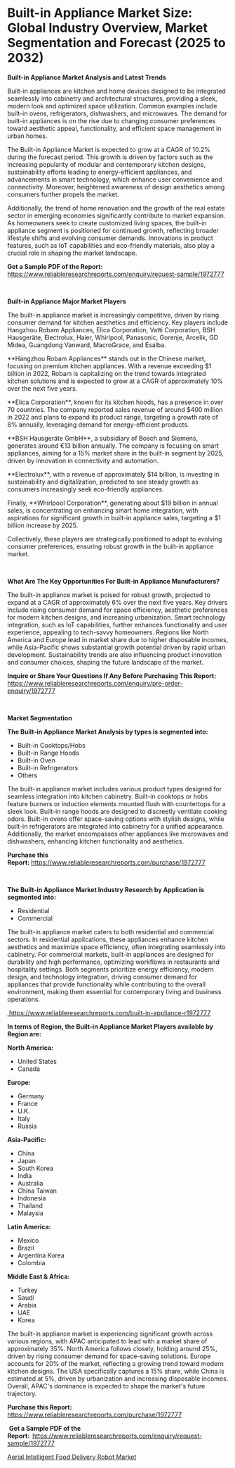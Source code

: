 <p><h1>Built-in Appliance Market Size: Global Industry Overview, Market Segmentation and Forecast (2025 to 2032)</h1></p><p><strong>Built-in Appliance Market Analysis and Latest Trends</strong></p>
<p><p>Built-in appliances are kitchen and home devices designed to be integrated seamlessly into cabinetry and architectural structures, providing a sleek, modern look and optimized space utilization. Common examples include built-in ovens, refrigerators, dishwashers, and microwaves. The demand for built-in appliances is on the rise due to changing consumer preferences toward aesthetic appeal, functionality, and efficient space management in urban homes.</p><p>The Built-in Appliance Market is expected to grow at a CAGR of 10.2% during the forecast period. This growth is driven by factors such as the increasing popularity of modular and contemporary kitchen designs, sustainability efforts leading to energy-efficient appliances, and advancements in smart technology, which enhance user convenience and connectivity. Moreover, heightened awareness of design aesthetics among consumers further propels the market. </p><p>Additionally, the trend of home renovation and the growth of the real estate sector in emerging economies significantly contribute to market expansion. As homeowners seek to create customized living spaces, the built-in appliance segment is positioned for continued growth, reflecting broader lifestyle shifts and evolving consumer demands. Innovations in product features, such as IoT capabilities and eco-friendly materials, also play a crucial role in shaping the market landscape.</p></p>
<p><strong>Get a Sample PDF of the Report:&nbsp;</strong> <a href="https://www.reliableresearchreports.com/enquiry/request-sample/1972777?utm_campaign=3360&utm_medium=2&utm_source=Github&utm_content=ia&utm_term=06042025&utm_id=built-in-appliance">https://www.reliableresearchreports.com/enquiry/request-sample/1972777</a></p>
<p>&nbsp;</p>
<p><strong>Built-in Appliance Major Market Players</strong></p>
<p><p>The built-in appliance market is increasingly competitive, driven by rising consumer demand for kitchen aesthetics and efficiency. Key players include Hangzhou Robam Appliances, Elica Corporation, Vatti Corporation, BSH Hausgeräte, Electrolux, Haier, Whirlpool, Panasonic, Gorenje, Arcelik, GD Midea, Guangdong Vanward, MacroGrace, and Esalba.</p><p>**Hangzhou Robam Appliances** stands out in the Chinese market, focusing on premium kitchen appliances. With a revenue exceeding $1 billion in 2022, Robam is capitalizing on the trend towards integrated kitchen solutions and is expected to grow at a CAGR of approximately 10% over the next five years.</p><p>**Elica Corporation**, known for its kitchen hoods, has a presence in over 70 countries. The company reported sales revenue of around $400 million in 2022 and plans to expand its product range, targeting a growth rate of 8% annually, leveraging demand for energy-efficient products.</p><p>**BSH Hausgeräte GmbH**, a subsidiary of Bosch and Siemens, generates around €13 billion annually. The company is focusing on smart appliances, aiming for a 15% market share in the built-in segment by 2025, driven by innovation in connectivity and automation.</p><p>**Electrolux**, with a revenue of approximately $14 billion, is investing in sustainability and digitalization, predicted to see steady growth as consumers increasingly seek eco-friendly appliances.</p><p>Finally, **Whirlpool Corporation**, generating about $19 billion in annual sales, is concentrating on enhancing smart home integration, with aspirations for significant growth in built-in appliance sales, targeting a $1 billion increase by 2025.</p><p>Collectively, these players are strategically positioned to adapt to evolving consumer preferences, ensuring robust growth in the built-in appliance market.</p></p>
<p>&nbsp;</p>
<p><strong>What Are The Key Opportunities For Built-in Appliance Manufacturers?</strong></p>
<p><p>The built-in appliance market is poised for robust growth, projected to expand at a CAGR of approximately 6% over the next five years. Key drivers include rising consumer demand for space efficiency, aesthetic preferences for modern kitchen designs, and increasing urbanization. Smart technology integration, such as IoT capabilities, further enhances functionality and user experience, appealing to tech-savvy homeowners. Regions like North America and Europe lead in market share due to higher disposable incomes, while Asia-Pacific shows substantial growth potential driven by rapid urban development. Sustainability trends are also influencing product innovation and consumer choices, shaping the future landscape of the market.</p></p>
<p><strong>Inquire or Share Your Questions If Any Before Purchasing This Report:</strong> <a href="https://www.reliableresearchreports.com/enquiry/pre-order-enquiry/1972777?utm_campaign=3360&utm_medium=2&utm_source=Github&utm_content=ia&utm_term=06042025&utm_id=built-in-appliance">https://www.reliableresearchreports.com/enquiry/pre-order-enquiry/1972777</a></p>
<p>&nbsp;</p>
<p><strong>Market Segmentation</strong></p>
<p><strong>The Built-in Appliance Market Analysis by types is segmented into:</strong></p>
<p><ul><li>Built-in Cooktops/Hobs</li><li>Built-in Range Hoods</li><li>Built-in Oven</li><li>Built-in Refrigerators</li><li>Others</li></ul></p>
<p><p>The built-in appliance market includes various product types designed for seamless integration into kitchen cabinetry. Built-in cooktops or hobs feature burners or induction elements mounted flush with countertops for a sleek look. Built-in range hoods are designed to discreetly ventilate cooking odors. Built-in ovens offer space-saving options with stylish designs, while built-in refrigerators are integrated into cabinetry for a unified appearance. Additionally, the market encompasses other appliances like microwaves and dishwashers, enhancing kitchen functionality and aesthetics.</p></p>
<p><strong>Purchase this Report:&nbsp;</strong><a href="https://www.reliableresearchreports.com/purchase/1972777?utm_campaign=3360&utm_medium=2&utm_source=Github&utm_content=ia&utm_term=06042025&utm_id=built-in-appliance">https://www.reliableresearchreports.com/purchase/1972777</a></p>
<p>&nbsp;</p>
<p><strong>The Built-in Appliance Market Industry Research by Application is segmented into:</strong></p>
<p><ul><li>Residential</li><li>Commercial</li></ul></p>
<p><p>The built-in appliance market caters to both residential and commercial sectors. In residential applications, these appliances enhance kitchen aesthetics and maximize space efficiency, often integrating seamlessly into cabinetry. For commercial markets, built-in appliances are designed for durability and high performance, optimizing workflows in restaurants and hospitality settings. Both segments prioritize energy efficiency, modern design, and technology integration, driving consumer demand for appliances that provide functionality while contributing to the overall environment, making them essential for contemporary living and business operations.</p></p>
<p><a href="https://www.reliableresearchreports.com/built-in-appliance-r1972777?utm_campaign=3360&utm_medium=2&utm_source=Github&utm_content=ia&utm_term=06042025&utm_id=built-in-appliance">&nbsp;https://www.reliableresearchreports.com/built-in-appliance-r1972777</a></p>
<p><strong>In terms of Region, the Built-in Appliance Market Players available by Region are:</strong></p>
<p>
    <p> <strong> North America: </strong>
        <ul>
            <li>United States</li>
            <li>Canada</li>
        </ul>
        </p> 
    <p> <strong> Europe: </strong>
        <ul>
            <li>Germany</li>
            <li>France</li>
            <li>U.K.</li>
            <li>Italy</li>
            <li>Russia</li>
        </ul>
        </p> 
    <p> <strong> Asia-Pacific: </strong>
        <ul>
            <li>China</li>
            <li>Japan</li>
            <li>South Korea</li>
            <li>India</li>
            <li>Australia</li>
            <li>China Taiwan</li>
            <li>Indonesia</li>
            <li>Thailand</li>
            <li>Malaysia</li>
        </ul>
        </p> 
    <p> <strong> Latin America: </strong>
        <ul>
            <li>Mexico</li>
            <li>Brazil</li>
            <li>Argentina Korea</li>
            <li>Colombia</li>
        </ul>
        </p> 
    <p> <strong> Middle East & Africa: </strong>
        <ul>
            <li>Turkey</li>
            <li>Saudi</li>
            <li>Arabia</li>
            <li>UAE</li>
            <li>Korea</li>
        </ul>
    </p>
    </p>
<p><p>The built-in appliance market is experiencing significant growth across various regions, with APAC anticipated to lead with a market share of approximately 35%. North America follows closely, holding around 25%, driven by rising consumer demand for space-saving solutions. Europe accounts for 20% of the market, reflecting a growing trend toward modern kitchen designs. The USA specifically captures a 15% share, while China is estimated at 5%, driven by urbanization and increasing disposable incomes. Overall, APAC's dominance is expected to shape the market's future trajectory.</p></p>
<p><strong>Purchase this Report: </strong><a href="https://www.reliableresearchreports.com/purchase/1972777?utm_campaign=3360&utm_medium=2&utm_source=Github&utm_content=ia&utm_term=06042025&utm_id=built-in-appliance">https://www.reliableresearchreports.com/purchase/1972777</a></p>
<p>&nbsp;<strong>Get a Sample PDF of the Report:&nbsp;&nbsp;</strong><a href="https://www.reliableresearchreports.com/enquiry/request-sample/1972777?utm_campaign=3360&utm_medium=2&utm_source=Github&utm_content=ia&utm_term=06042025&utm_id=built-in-appliance">https://www.reliableresearchreports.com/enquiry/request-sample/1972777</a></p>
<p><strong></strong></p>
<p><p><a href="https://github.com/sderolza/Market-Research-Report-List-1/blob/main/aerial-intelligent-food-delivery-robot-market.md?utm_campaign=3360&utm_medium=2&utm_source=Github&utm_content=ia&utm_term=06042025&utm_id=built-in-appliance">Aerial Intelligent Food Delivery Robot Market</a></p></p>